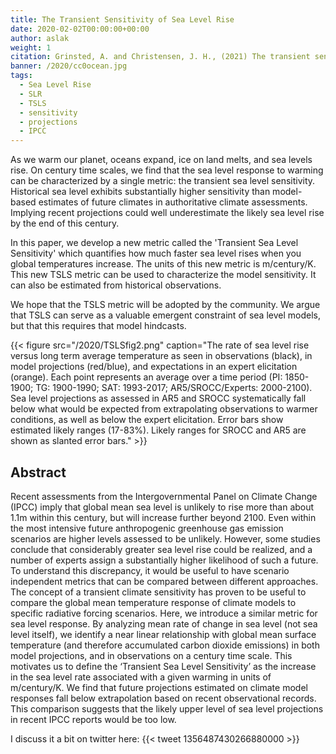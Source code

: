 ```yaml
---
title: The Transient Sensitivity of Sea Level Rise
date: 2020-02-02T00:00:00+00:00
author: aslak
weight: 1
citation: Grinsted, A. and Christensen, J. H., (2021) The transient sensitivity of sea level rise, Ocean Sci., 17, 181–186, doi:10.5194/os-17-181-2021
banner: /2020/cc0ocean.jpg
tags:
  - Sea Level Rise
  - SLR
  - TSLS
  - sensitivity
  - projections
  - IPCC
---
```

As we warm our planet, oceans expand, ice on land melts, and sea levels rise. On century time scales, we find that the sea level response to warming can be characterized by a single metric: the transient sea level sensitivity. Historical sea level exhibits substantially higher sensitivity than model-based estimates of future climates in authoritative climate assessments. Implying recent projections could well underestimate the likely sea level rise by the end of this century.

<!--more-->
In this paper, we develop a new metric called the 'Transient Sea Level Sensitivity' which quantifies how much faster sea level rises when you global temperatures increase. The units of this new metric is m/century/K. This new TSLS metric can be used to characterize the model sensitivity. It can also be estimated from historical observations. 

We hope that the TSLS metric will be adopted by the community. We argue that TSLS can serve as a valuable emergent constraint of sea level models, but that this requires that model hindcasts. 


{{< figure src="/2020/TSLSfig2.png" caption="The rate of sea level rise versus long term average temperature as seen in observations (black), in model projections (red/blue), and expectations in an expert elicitation (orange). Each point represents an average over a time period (PI: 1850-1900; TG: 1900-1990; SAT: 1993-2017; AR5/SROCC/Experts: 2000-2100). Sea level projections as assessed in AR5 and SROCC systematically fall below what would be expected from extrapolating observations to warmer conditions, as well as below the expert elicitation. Error bars show estimated likely ranges (17-83%). Likely ranges for SROCC and AR5 are shown as slanted error bars." >}}




## Abstract
Recent assessments from the Intergovernmental Panel on Climate Change (IPCC) imply that global mean sea level is unlikely to rise more than about 1.1m within this century, but will increase further beyond 2100. Even within the most intensive future anthropogenic greenhouse gas emission scenarios are higher levels assessed to be unlikely. However, some studies conclude that considerably greater sea level rise could be realized, and a number of experts assign a substantially higher likelihood of such a future. To understand this discrepancy, it would be useful to have scenario independent metrics that can be compared between different approaches. The concept of a transient climate sensitivity has proven to be useful to compare the global mean temperature response of climate models to specific radiative forcing scenarios. Here, we introduce a similar metric for sea level response. By analyzing mean rate of change in sea level (not sea level itself), we identify a near linear relationship with global mean surface temperature (and therefore accumulated carbon dioxide emissions) in both model projections, and in observations on a century time scale. This motivates us to define the ‘Transient Sea Level Sensitivity’ as the increase in the sea level rate associated with a given warming in units of m/century/K. We find that future projections estimated on climate model responses fall below extrapolation based on recent observational records. This comparison suggests that the likely upper level of sea level projections in recent IPCC reports would be too low.


I discuss it a bit on twitter here:
{{< tweet 1356487430266880000 >}}
